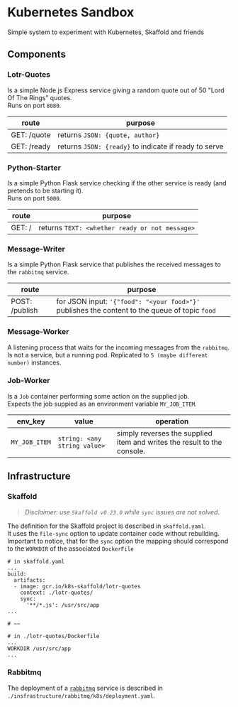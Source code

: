 # Kubernetes Sandbox
Simple system to experiment with Kubernetes, Skaffold and friends  



## Components  

### Lotr-Quotes
Is a simple Node.js Express service giving a random quote out of 50 "Lord Of The Rings" quotes.   
Runs on port `8080`.


| route | purpose |
| --- | --- |
| GET: /quote | returns `JSON: {quote, author}` |
| GET: /ready | returns `JSON: {ready}` to indicate if ready to serve |


### Python-Starter
Is a simple Python Flask service checking if the other service is ready (and pretends to be starting it).  
Runs on port `5000`.


| route | purpose |
| --- | --- |
| GET: / | returns `TEXT: <whether ready or not message>` |

### Message-Writer
Is a simple Python Flask service that publishes the received messages to the `rabbitmq` service.


| route | purpose |
| --- | --- |
| POST: /publish | for JSON input: `'{"food": "<your food>"}'` publishes the content to the queue of topic `food` |

### Message-Worker
A listening process that waits for the incoming messages from the `rabbitmq`.  
Is not a service, but a running pod. Replicated to `5 (maybe different number)` instances.  

### Job-Worker
Is a `Job` container performing some action on the supplied job.  
Expects the job suppied as an environment variable `MY_JOB_ITEM`.  
 

| env_key | value | operation |
| --- | --- | --- |
| `MY_JOB_ITEM` | `string: <any string value>` | simply reverses the supplied item and writes the result to the console. |



## Infrastructure

### Skaffold
> _Disclaimer: use `Skaffold v0.23.0` while `sync` issues are not solved_.  

The definition for the Skaffold project is described in `skaffold.yaml`.  
It uses the `file-sync` option to update container code without rebuilding.  
Important to notice, that for the `sync` option the mapping should correspond to the `WORKDIR` of the associated `DockerFile`

```
# in skaffold.yaml
...
build:
  artifacts:
  - image: gcr.io/k8s-skaffold/lotr-quotes
    context: ./lotr-quotes/
    sync:
      '**/*.js': /usr/src/app
...

# ~~

# in ./lotr-quotes/Dockerfile
...
WORKDIR /usr/src/app
...
```

### Rabbitmq
The deployment of a [`rabbitmq`](https://www.rabbitmq.com/) service is described in `./insfrastructure/rabbitmq/k8s/deployment.yaml`.  

